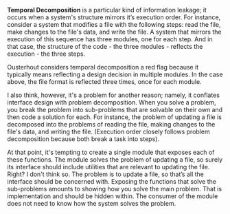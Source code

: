 <b>Temporal Decomposition</b> is a particular kind of information leakage; it occurs when a system's structure mirrors it’s execution order. For instance, consider a system that modifies a file with the following steps: read the file, make changes to the file's data, and write the file. A system that mirrors the execution of this sequence has three modules, one for each step. And in that case, the structure of the code - the three modules - reflects the execution - the three steps. 

Ousterhout considers temporal decomposition a red flag because it typically means reflecting a design decision in multiple modules. In the case above, the file format is reflected three times, once for each module. 

I also think, however, it's a problem for another reason; namely, it conflates interface design with problem decomposition. When you solve a problem, you break the problem into sub-problems that are solvable on their own and then code a solution for each. For instance, the problem of updating a file is decomposed into the problems of reading the file, making changes to the file's data, and writing the file. (Execution order closely follows problem decomposition because both break a task into steps).

At that point, it's tempting to create a single module that exposes each of these functions. The module solves the problem of updating a file, so surely its interface should include utilities that are relevant to updating the file. Right? I don't think so. The problem is to update a file, so that’s all the interface should be concerned with. Exposing the functions that solve the sub-problems amounts to showing how you solve the main problem. That is implementation and should be hidden within. The consumer of the module does not need to know how the system solves the problem.